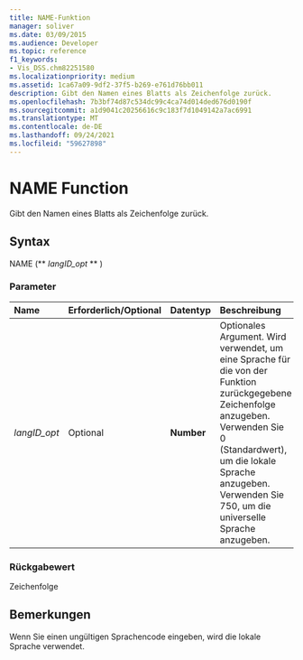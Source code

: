 ```yaml
---
title: NAME-Funktion
manager: soliver
ms.date: 03/09/2015
ms.audience: Developer
ms.topic: reference
f1_keywords:
- Vis_DSS.chm82251580
ms.localizationpriority: medium
ms.assetid: 1ca67a09-9df2-37f5-b269-e761d76bb011
description: Gibt den Namen eines Blatts als Zeichenfolge zurück.
ms.openlocfilehash: 7b3bf74d87c534dc99c4ca74d014ded676d0190f
ms.sourcegitcommit: a1d9041c20256616c9c183f7d1049142a7ac6991
ms.translationtype: MT
ms.contentlocale: de-DE
ms.lasthandoff: 09/24/2021
ms.locfileid: "59627898"
---
```

# <a name="name-function"></a>NAME Function

Gibt den Namen eines Blatts als Zeichenfolge zurück.
  
## <a name="syntax"></a>Syntax

NAME (** *langID_opt* ** ) 
  
### <a name="parameters"></a>Parameter

|**Name**|**Erforderlich/Optional**|**Datentyp**|**Beschreibung**|
|:-----|:-----|:-----|:-----|
| _langID_opt_ <br/> |Optional  <br/> |**Number** <br/> |Optionales Argument. Wird verwendet, um eine Sprache für die von der Funktion zurückgegebene Zeichenfolge anzugeben. Verwenden Sie 0 (Standardwert), um die lokale Sprache anzugeben. Verwenden Sie 750, um die universelle Sprache anzugeben.  <br/> |
   
### <a name="return-value"></a>Rückgabewert

Zeichenfolge
  
## <a name="remarks"></a>Bemerkungen

Wenn Sie einen ungültigen Sprachencode eingeben, wird die lokale Sprache verwendet. 
  

